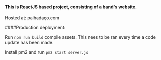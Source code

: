 
#### This is ReactJS based project, consisting of a band's website.

Hosted at: palhadaço.com

####Production deployment:

Run <code>npm run build</code> compile assets. This nees to be ran every time a code update has been made.

Install pm2 and run <code>pm2 start server.js</code>
